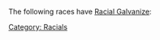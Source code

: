 The following races have [Racial
Galvanize](Racial_Galvanize "wikilink"):

[Category: Racials](Category:_Racials "wikilink")
